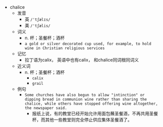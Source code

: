- chalice
  - 发音
    - 英 `/'tʃælɪs/`
    - 美 `/'tʃælis/`
  - 词义
    - n. 杯；圣餐杯；酒杯
    - `a gold or silver decorated cup used, for example, to hold wine in Christian religious services`
  - 记忆
    - 拉丁语为calix， 英语中也有calix， 和chalice同词根同词义
  - 近义词
    - n. 杯；圣餐杯；酒杯
      - `calix`
      - `grail`
  - 例句
    - `Some churches have also begun to allow "intinction" or dipping bread in communion wine rather than sharing the chalice, while others have stopped offering wine altogether, the newspaper said.`
      - 报纸上说，有的教堂已经开始允许用面包蘸圣餐酒，不再共用圣餐杯，而其他一些教堂则完全停止供应集体圣餐酒了。

